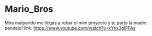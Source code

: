 # Mario_Bros
Mira malparido me llegas a robar el mini proyecto y te parto la madre pendejo!
link: https://www.youtube.com/watch?v=xYnx3glPFAs
